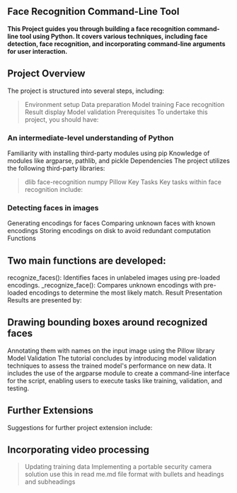 ## Face Recognition Command-Line Tool
**This Project guides you through building a face recognition command-line tool using Python. It covers various techniques, including face detection, face recognition, and incorporating command-line arguments for user interaction.**

## Project Overview
The project is structured into several steps, including:

> Environment setup
 Data preparation
 Model training
 Face recognition
 Result display
 Model validation
 Prerequisites
 To undertake this project, you should have:

### An intermediate-level understanding of Python
Familiarity with installing third-party modules using pip
Knowledge of modules like argparse, pathlib, and pickle
Dependencies
The project utilizes the following third-party libraries:

> dlib
face-recognition
numpy
Pillow
Key Tasks
Key tasks within face recognition include:

### Detecting faces in images
Generating encodings for faces
Comparing unknown faces with known encodings
Storing encodings on disk to avoid redundant computation
Functions
## Two main functions are developed:

recognize_faces(): Identifies faces in unlabeled images using pre-loaded encodings.
_recognize_face(): Compares unknown encodings with pre-loaded encodings to determine the most likely match.
Result Presentation
Results are presented by:

## Drawing bounding boxes around recognized faces
Annotating them with names on the input image using the Pillow library
Model Validation
The tutorial concludes by introducing model validation techniques to assess the trained model's performance on new data. It includes the use of the argparse module to create a command-line interface for the script, enabling users to execute tasks like training, validation, and testing.

## Further Extensions
Suggestions for further project extension include:

## Incorporating video processing
> Updating training data
Implementing a portable security camera solution
use this in read me.md file format with bullets and headings and subheadings

